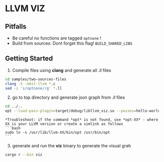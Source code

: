 # LLVM VIZ

## Pitfalls

- Be careful no functions are tagged `optnone` !
- Build from sources: Dont forget this flag! `BUILD_SHARED_LIBS`


## Getting Started

1) Compile files using **clang** and generate all *.ll* files
```bash
cd samples/two-sources-files
clang -S -emit-llvm *.c
sed -i 's/optnone//g' *.ll
```
2)  go to top directory and generate json graph from *.ll* files
```bash
cd ../..
opt --load-pass-plugin=target/debug/libllvm_viz.so --passes=hello-world -disable-output samples/two-source-files/main.ll
```
    *Troubleshoot: if the command *opt* is not found, use *opt-XX* - where XX is your LLVM version or create a simlink as follows 
    ```bash
    sudo ln -s /usr/lib/llvm-XX/bin/opt /usr/bin/opt
    ```
3) generate and run the **viz** binary to generate the visual grah
```bash
cargo r --bin viz
```